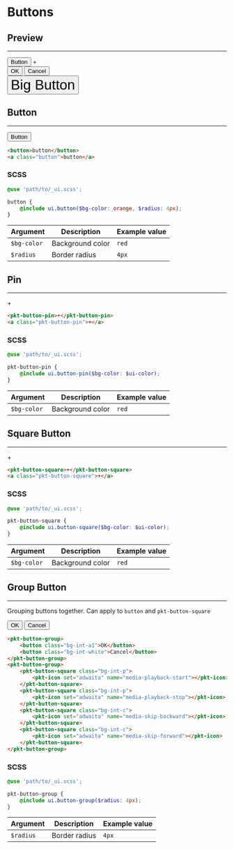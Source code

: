 # Buttons

## Preview
---
<div id="preview">
    <div class="flex">
        <button>Button</button>
        <span class="pkt-button-pin">+</span>
        <span class="pkt-button-square">
            <pkt-icon set="adwaita" name="emblem-shared"></pkt-icon>
        </span>
    </div>
    <div class="flex">
        <div class="pkt-button-group" style="width: 10rem;">
            <button class="bg-int-a1">OK</button>
            <button class="bg-int-white">Cancel</button>
        </div>
        <div class="pkt-button-group" style="display: inline-flex;">
            <span class="pkt-button-square bg-int-p">
                <pkt-icon set="adwaita" name="media-playback-start"></pkt-icon>
            </span>
            <span class="pkt-button-square bg-int-p">
                <pkt-icon set="adwaita" name="media-playback-stop"></pkt-icon>
            </span>
            <span class="pkt-button-square bg-int-c">
                <pkt-icon set="adwaita" name="media-skip-backward"></pkt-icon>
            </span>
            <span class="pkt-button-square bg-int-c">
                <pkt-icon set="adwaita" name="media-skip-forward"></pkt-icon>
            </span>
        </div>
    </div>
    <div class="flex">
        <button class="bg-int-a2" style="font-size: 2rem">Big Button</button>
    </div>
</div>


## Button
---
<button>Button</button>
```html
<button>button</button>
<a class="button">button</a>
```

### SCSS
```scss
@use 'path/to/_ui.scss';

button {
    @include ui.button($bg-color: orange, $radius: 4px);
}
```

|Argument|Description|Example value|
|---|---|---|
|`$bg-color`|Background color|`red`|
|`$radius`|Border radius|`4px`|


## Pin
---
<span class="pkt-button-pin">+</span>
```html
<pkt-button-pin>+</pkt-button-pin>
<a class="pkt-button-pin">+</a>
```

### SCSS
```scss
@use 'path/to/_ui.scss';

pkt-button-pin {
    @include ui.button-pin($bg-color: $ui-color);
}
```

|Argument|Description|Example value|
|---|---|---|
|`$bg-color`|Background color|`red`|


## Square Button
---
<span class="pkt-button-square">+</span>

```html
<pkt-button-square>+</pkt-button-square>
<a class="pkt-button-square">+</a>
```

### SCSS
```scss
@use 'path/to/_ui.scss';

pkt-button-square {
    @include ui.button-square($bg-color: $ui-color);
}
```

|Argument|Description|Example value|
|---|---|---|
|`$bg-color`|Background color|`red`|

## Group Button
---
Grouping buttons together. Can apply to `button` and `pkt-button-square`

<div class="flex p">
    <pkt-button-group style="width: 10rem;">
        <button class="bg-int-a1">OK</button>
        <button class="bg-int-white">Cancel</button>
    </pkt-button-group>
    <pkt-button-group style="margin-left: 2rem;">
        <pkt-button-square class="bg-int-p">
            <pkt-icon set="adwaita" name="media-playback-start"></pkt-icon>
        </pkt-button-square>
        <pkt-button-square class="bg-int-p">
            <pkt-icon set="adwaita" name="media-playback-stop"></pkt-icon>
        </pkt-button-square>
        <pkt-button-square class="bg-int-c">
            <pkt-icon set="adwaita" name="media-skip-backward"></pkt-icon>
        </pkt-button-square>
        <pkt-button-square class="bg-int-c">
            <pkt-icon set="adwaita" name="media-skip-forward"></pkt-icon>
        </pkt-button-square>
    </pkt-button-group>
</div>

```html
<pkt-button-group>
    <button class="bg-int-a1">OK</button>
    <button class="bg-int-white">Cancel</button>
</pkt-button-group>
<pkt-button-group>
    <pkt-button-square class="bg-int-p">
        <pkt-icon set="adwaita" name="media-playback-start"></pkt-icon>
    </pkt-button-square>
    <pkt-button-square class="bg-int-p">
        <pkt-icon set="adwaita" name="media-playback-stop"></pkt-icon>
    </pkt-button-square>
    <pkt-button-square class="bg-int-c">
        <pkt-icon set="adwaita" name="media-skip-backward"></pkt-icon>
    </pkt-button-square>
    <pkt-button-square class="bg-int-c">
        <pkt-icon set="adwaita" name="media-skip-forward"></pkt-icon>
    </pkt-button-square>
</pkt-button-group>
```

### SCSS
```scss
@use 'path/to/_ui.scss';

pkt-button-group {
    @include ui.button-group($radius: 4px);
}
```

|Argument|Description|Example value|
|---|---|---|
|`$radius`|Border radius|`4px`|
